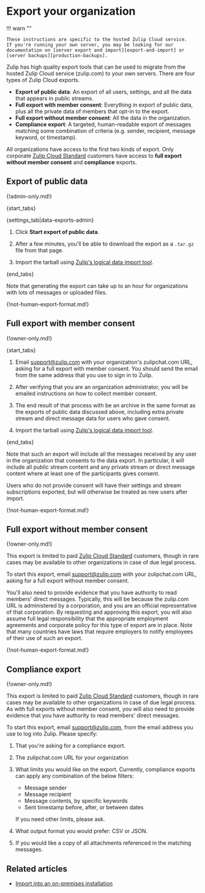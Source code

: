 # Export your organization

!!! warn ""

    These instructions are specific to the hosted Zulip Cloud service.
    If you're running your own server, you may be looking for our
    documentation on [server export and import][export-and-import] or
    [server backups][production-backups].

Zulip has high quality export tools that can be used to migrate from the
hosted Zulip Cloud service (zulip.com) to your own servers. There are
four types of Zulip Cloud exports.

* **Export of public data**: An export of all users, settings, and all the data that
  appears in public streams.
* **Full export with member consent**: Everything in export of public data, plus all
  the private data of members that opt-in to the export.
* **Full export without member consent**: All the data in the organization.
* **Compliance export**: A targeted, human-readable export of messages
  matching some combination of criteria (e.g. sender, recipient,
  message keyword, or timestamp).

All organizations have access to the first two kinds of export. Only
corporate [Zulip Cloud Standard][standard] customers have access to
**full export without member consent** and **compliance** exports.

[standard]: https://zulip.com/plans/

## Export of public data

{!admin-only.md!}

{start_tabs}

{settings_tab|data-exports-admin}

1. Click **Start export of public data**.

1. After a few minutes, you'll be able to download the export as a `.tar.gz`
file from that page.

1. Import the tarball using [Zulip's logical data import tool][import-only].

{end_tabs}

Note that generating the export can take up to an hour for organizations
with lots of messages or uploaded files.

{!not-human-export-format.md!}

## Full export with member consent

{!owner-only.md!}

{start_tabs}

1. Email [support@zulip.com](mailto:support@zulip.com) with your
   organization's zulipchat.com URL, asking for a full export with
   member consent. You should send the email from the same address
   that you use to sign in to Zulip.

1. After verifying that you are an organization administrator, you
   will be emailed instructions on how to collect member consent.

1. The end result of that process with be an archive in the same
   format as the exports of public data discussed above, including extra
   private stream and direct message data for users who gave consent.

1. Import the tarball using [Zulip's logical data import tool][import-only].

{end_tabs}

Note that such an export will include all the messages received by any user
in the organization that consents to the data export. In particular, it
will include all public stream content and any private stream or direct
message content where at least one of the participants gives consent.

Users who do not provide consent will have their settings and stream
subscriptions exported, but will otherwise be treated as new users after
import.

{!not-human-export-format.md!}

## Full export without member consent

{!owner-only.md!}

This export is limited to paid [Zulip Cloud Standard][standard]
customers, though in rare cases may be available to other
organizations in case of due legal process.

To start this export, email
[support@zulip.com](mailto:support@zulip.com) with your zulipchat.com
URL, asking for a full export without member consent.

You'll also need to provide evidence that you have authority to read
members' direct messages. Typically, this will be because the
zulip.com URL is administered by a corporation, and you are an
official representative of that corporation. By requesting and
approving this export, you will also assume full legal responsibility
that the appropriate employment agreements and corporate policy for
this type of export are in place. Note that many countries have laws
that require employers to notify employees of their use of such an
export.

{!not-human-export-format.md!}

## Compliance export

{!owner-only.md!}

This export is limited to paid [Zulip Cloud Standard][standard]
customers, though in rare cases may be available to other
organizations in case of due legal process. As with full exports
without member consent, you will also need to provide evidence that
you have authority to read members' direct messages.

To start this export, email
[support@zulip.com](mailto:support@zulip.com), from the email address
you use to log into Zulip.  Please specify:

1. That you're asking for a compliance export.

1. The zulipchat.com URL for your organization

1. What limits you would like on the export.  Currently, compliance
   exports can apply any combination of the below filters:

    - Message sender
    - Message recipient
    - Message contents, by specific keywords
    - Sent timestamp before, after, or between dates

    If you need other limits, please ask.

1. What output format you would prefer: CSV or JSON.

1. If you would like a copy of all attachments referenced in the
   matching messages.


## Related articles

* [Import into an on-premises installation][import-only]

[production-backups]: https://zulip.readthedocs.io/en/stable/production/export-and-import.html#backups
[export-and-import]: https://zulip.readthedocs.io/en/latest/production/export-and-import.html#data-export
[import-only]: https://zulip.readthedocs.io/en/latest/production/export-and-import.html#import-into-a-new-zulip-serve
